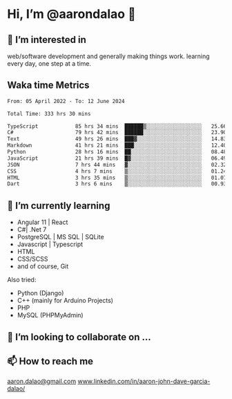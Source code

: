 # __Hi, I’m @aarondalao__ 👋 
## 👀 I’m interested in 
web/software development and generally making things work.
learning every day, one step at a time. 

## Waka time Metrics
<!--START_SECTION:waka-->

```txt
From: 05 April 2022 - To: 12 June 2024

Total Time: 333 hrs 30 mins

TypeScript            85 hrs 34 mins  ██████▒░░░░░░░░░░░░░░░░░░   25.66 %
C#                    79 hrs 42 mins  ██████░░░░░░░░░░░░░░░░░░░   23.90 %
Text                  49 hrs 26 mins  ███▓░░░░░░░░░░░░░░░░░░░░░   14.83 %
Markdown              41 hrs 21 mins  ███░░░░░░░░░░░░░░░░░░░░░░   12.40 %
Python                28 hrs 16 mins  ██░░░░░░░░░░░░░░░░░░░░░░░   08.48 %
JavaScript            21 hrs 39 mins  █▓░░░░░░░░░░░░░░░░░░░░░░░   06.49 %
JSON                  7 hrs 44 mins   ▓░░░░░░░░░░░░░░░░░░░░░░░░   02.32 %
CSS                   4 hrs 7 mins    ▒░░░░░░░░░░░░░░░░░░░░░░░░   01.24 %
HTML                  3 hrs 35 mins   ▒░░░░░░░░░░░░░░░░░░░░░░░░   01.07 %
Dart                  3 hrs 6 mins    ▒░░░░░░░░░░░░░░░░░░░░░░░░   00.93 %
```

<!--END_SECTION:waka-->

## 🌱 I’m currently learning 

- Angular 11 | React 
- C#| .Net 7
- PostgreSQL | MS SQL | SQLite
- Javascript | Typescript
- HTML 
- CSS/SCSS
- and of course, Git 


Also tried:
- Python (Django)
- C++ (mainly for Arduino Projects)
- PHP
- MySQL (PHPMyAdmin)


## 💞️ I’m looking to collaborate on ...

## 📫 How to reach me 
aaron.dalao@gmail.com
www.linkedin.com/in/aaron-john-dave-garcia-dalao/

<!---
aarondalao/aarondalao is a ✨ special ✨ repository because its `README.md` (this file) appears on your GitHub profile.
You can click the Preview link to take a look at your changes.
--->
